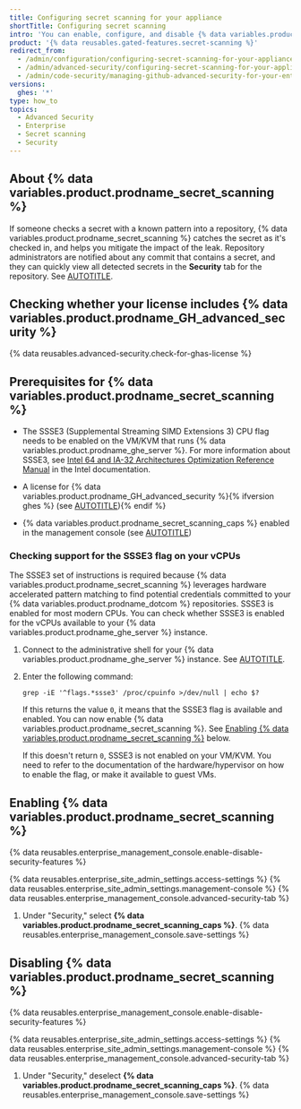 ```yaml
---
title: Configuring secret scanning for your appliance
shortTitle: Configuring secret scanning
intro: 'You can enable, configure, and disable {% data variables.product.prodname_secret_scanning %} for {% data variables.product.prodname_ghe_server %}. {% data variables.product.prodname_secret_scanning_caps %} allows users to scan code for accidentally committed secrets.'
product: '{% data reusables.gated-features.secret-scanning %}'
redirect_from:
  - /admin/configuration/configuring-secret-scanning-for-your-appliance
  - /admin/advanced-security/configuring-secret-scanning-for-your-appliance
  - /admin/code-security/managing-github-advanced-security-for-your-enterprise/configuring-secret-scanning-for-your-appliance
versions:
  ghes: '*'
type: how_to
topics:
  - Advanced Security
  - Enterprise
  - Secret scanning
  - Security
---
```


## About {% data variables.product.prodname_secret_scanning %}

If someone checks a secret with a known pattern into a repository, {% data variables.product.prodname_secret_scanning %} catches the secret as it's checked in, and helps you mitigate the impact of the leak. Repository administrators are notified about any commit that contains a secret, and they can quickly view all detected secrets in the **Security** tab for the repository. See [AUTOTITLE](/code-security/secret-scanning/introduction/about-secret-scanning).

## Checking whether your license includes {% data variables.product.prodname_GH_advanced_security %}

{% data reusables.advanced-security.check-for-ghas-license %}

## Prerequisites for {% data variables.product.prodname_secret_scanning %}

* The SSSE3 (Supplemental Streaming SIMD Extensions 3) CPU flag needs to be enabled on the VM/KVM that runs {% data variables.product.prodname_ghe_server %}. For more information about SSSE3, see [Intel 64 and IA-32 Architectures Optimization Reference Manual](https://cdrdv2-public.intel.com/671488/248966-Software-Optimization-Manual-R047.pdf) in the Intel documentation.

* A license for {% data variables.product.prodname_GH_advanced_security %}{% ifversion ghes %} (see [AUTOTITLE](/billing/managing-billing-for-your-products/managing-billing-for-github-advanced-security/about-billing-for-github-advanced-security)){% endif %}

* {% data variables.product.prodname_secret_scanning_caps %} enabled in the management console (see [AUTOTITLE](/admin/code-security/managing-github-advanced-security-for-your-enterprise/enabling-github-advanced-security-for-your-enterprise))

### Checking support for the SSSE3 flag on your vCPUs

The SSSE3 set of instructions is required because {% data variables.product.prodname_secret_scanning %} leverages hardware accelerated pattern matching to find potential credentials committed to your {% data variables.product.prodname_dotcom %} repositories. SSSE3 is enabled for most modern CPUs. You can check whether SSSE3 is enabled for the vCPUs available to your {% data variables.product.prodname_ghe_server %} instance.

1. Connect to the administrative shell for your {% data variables.product.prodname_ghe_server %} instance. See [AUTOTITLE](/admin/configuration/configuring-your-enterprise/accessing-the-administrative-shell-ssh).
1. Enter the following command:

   ```shell
   grep -iE '^flags.*ssse3' /proc/cpuinfo >/dev/null | echo $?
   ```

   If this returns the value `0`, it means that the SSSE3 flag is available and enabled. You can now enable {% data variables.product.prodname_secret_scanning %}. See [Enabling {% data variables.product.prodname_secret_scanning %}](#enabling-secret-scanning) below.

   If this doesn't return `0`, SSSE3 is not enabled on your VM/KVM. You need to refer to the documentation of the hardware/hypervisor on how to enable the flag, or make it available to guest VMs.

## Enabling {% data variables.product.prodname_secret_scanning %}

{% data reusables.enterprise_management_console.enable-disable-security-features %}

{% data reusables.enterprise_site_admin_settings.access-settings %}
{% data reusables.enterprise_site_admin_settings.management-console %}
{% data reusables.enterprise_management_console.advanced-security-tab %}
1. Under "Security," select **{% data variables.product.prodname_secret_scanning_caps %}**.
{% data reusables.enterprise_management_console.save-settings %}

## Disabling {% data variables.product.prodname_secret_scanning %}

{% data reusables.enterprise_management_console.enable-disable-security-features %}

{% data reusables.enterprise_site_admin_settings.access-settings %}
{% data reusables.enterprise_site_admin_settings.management-console %}
{% data reusables.enterprise_management_console.advanced-security-tab %}
1. Under "Security," deselect **{% data variables.product.prodname_secret_scanning_caps %}**.
{% data reusables.enterprise_management_console.save-settings %}
